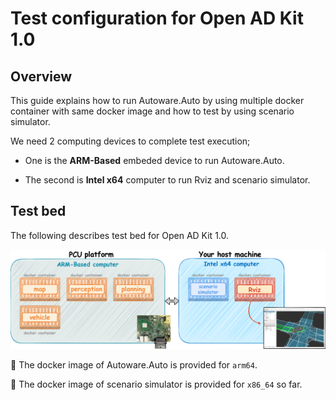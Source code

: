 # Test configuration for Open AD Kit 1.0

## Overview

This guide explains how to run Autoware.Auto by using multiple docker container with same docker image and how to test by using scenario simulator.

We need 2 computing devices to complete test execution;

- One is the __ARM-Based__ embeded device to run Autoware.Auto.

- The second is __Intel x64__ computer to run Rviz and scenario simulator.

## Test bed

The following describes test bed for Open AD Kit 1.0.

![Test bed](images/test-configuration/test-bed-pcu.png)

:speech_balloon: The docker image of Autoware.Auto is provided for `arm64`.

:speech_balloon: The docker image of scenario simulator is provided for `x86_64` so far.
